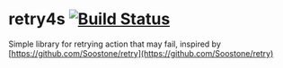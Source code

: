 # retry4s [![Build Status](https://travis-ci.org/marcodippy/retry4s.svg?branch=master)](https://travis-ci.org/marcodippy/retry4s)


Simple library for retrying action that may fail, inspired by [https://github.com/Soostone/retry](https://github.com/Soostone/retry)


